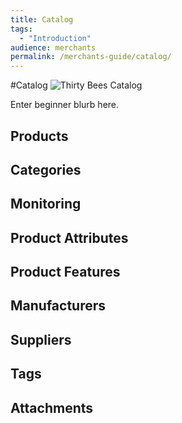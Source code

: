 ```yaml
---
title: Catalog
tags:
  - "Introduction"
audience: merchants
permalink: /merchants-guide/catalog/
---
```


#Catalog
![Thirty Bees Catalog]({{baseurl}}/thirtybees/images//merchants-guide/catalog.jpg  "Thirty Bees Catalog")

Enter beginner blurb here.

## Products

## Categories

## Monitoring

## Product Attributes

## Product Features

## Manufacturers

## Suppliers

## Tags

## Attachments
